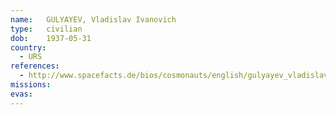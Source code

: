 ```yaml
---
name:	GULYAYEV, Vladislav Ivanovich
type:	civilian
dob:	1937-05-31
country:
  - URS
references:
  - http://www.spacefacts.de/bios/cosmonauts/english/gulyayev_vladislav.htm
missions:
evas:
---
```

